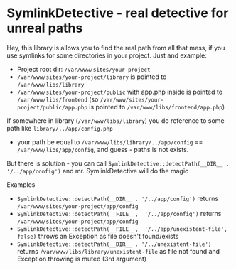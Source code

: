 # SymlinkDetective - real detective for unreal paths

Hey, this library is allows you to find the real path from all that mess, if you use symlinks for some directories in your project.
Just and example:

* Project root dir: `/var/www/sites/your-project`
* `/var/www/sites/your-project/library` is pointed to `/var/www/libs/library`
* `/var/www/sites/your-project/public` with app.php inside is pointed to `/var/www/libs/frontend` 
(so `/var/www/sites/your-project/public/app.php` is pointed to `/var/www/libs/frontend/app.php`)

If somewhere in library (`/var/www/libs/library`) you do reference to some path like `library/../app/config.php` 
- your path be equal to `/var/www/libs/library/../app/config` == `/var/www/libs/app/config`, and guess - paths is not exists.

But there is solution - you can call `SymlinkDetective::detectPath(__DIR__ . '/../app/config')` and mr. SymlinkDetective will do the magic

Examples

* `SymlinkDetective::detectPath(__DIR__ . '/../app/config')` returns `/var/www/sites/your-project/app/config`
* `SymlinkDetective::detectPath(__FILE__,  '/../app/config')` returns `/var/www/sites/your-project/app/config`
* `SymlinkDetective::detectPath(__FILE__,  '/../app/unexistent-file', false)` throws an Exception as file doesn't found/exists
* `SymlinkDetective::detectPath(__DIR__ . '/../unexistent-file')` returns `/var/www/libs/library/unexistent-file` as file not found and Exception throwing is muted (3rd argument)
